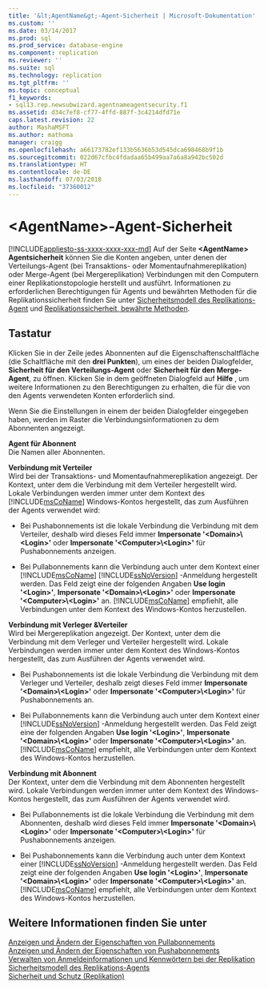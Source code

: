 ```yaml
---
title: '&lt;AgentName&gt;-Agent-Sicherheit | Microsoft-Dokumentation'
ms.custom: ''
ms.date: 03/14/2017
ms.prod: sql
ms.prod_service: database-engine
ms.component: replication
ms.reviewer: ''
ms.suite: sql
ms.technology: replication
ms.tgt_pltfrm: ''
ms.topic: conceptual
f1_keywords:
- sql13.rep.newsubwizard.agentnameagentsecurity.f1
ms.assetid: d34c7ef8-cf77-4ffd-887f-3c4214dfd71e
caps.latest.revision: 22
author: MashaMSFT
ms.author: mathoma
manager: craigg
ms.openlocfilehash: a66173782ef133b5636b53d545dca698468b9f1b
ms.sourcegitcommit: 022d67cfbc4fdadaa65b499aa7a6a8a942bc502d
ms.translationtype: HT
ms.contentlocale: de-DE
ms.lasthandoff: 07/03/2018
ms.locfileid: "37360012"
---
```

# <a name="ltagentnamegt-agent-security"></a>&lt;AgentName&gt;-Agent-Sicherheit
[!INCLUDE[appliesto-ss-xxxx-xxxx-xxx-md](../../includes/appliesto-ss-xxxx-xxxx-xxx-md.md)]
  Auf der Seite **\<AgentName> Agentsicherheit** können Sie die Konten angeben, unter denen der Verteilungs-Agent (bei Transaktions- oder Momentaufnahmereplikation) oder Merge-Agent (bei Mergereplikation) Verbindungen mit den Computern einer Replikationstopologie herstellt und ausführt. Informationen zu erforderlichen Berechtigungen für Agents und bewährten Methoden für die Replikationssicherheit finden Sie unter [Sicherheitsmodell des Replikations-Agent](../../relational-databases/replication/security/replication-agent-security-model.md) und [Replikationssicherheit, bewährte Methoden](../../relational-databases/replication/security/replication-security-best-practices.md).  
  
## <a name="options"></a>Tastatur  
 Klicken Sie in der Zeile jedes Abonnenten auf die Eigenschaftenschaltfläche (die Schaltfläche mit den **drei Punkten**), um eines der beiden Dialogfelder, **Sicherheit für den Verteilungs-Agent** oder **Sicherheit für den Merge-Agent**, zu öffnen. Klicken Sie in dem geöffneten Dialogfeld auf **Hilfe** , um weitere Informationen zu den Berechtigungen zu erhalten, die für die von den Agents verwendeten Konten erforderlich sind.  
  
 Wenn Sie die Einstellungen in einem der beiden Dialogfelder eingegeben haben, werden im Raster die Verbindungsinformationen zu dem Abonnenten angezeigt.  
  
 **Agent für Abonnent**  
 Die Namen aller Abonnenten.  
  
 **Verbindung mit Verteiler**  
 Wird bei der Transaktions- und Momentaufnahmereplikation angezeigt. Der Kontext, unter dem die Verbindung mit dem Verteiler hergestellt wird. Lokale Verbindungen werden immer unter dem Kontext des [!INCLUDE[msCoName](../../includes/msconame-md.md)] Windows-Kontos hergestellt, das zum Ausführen der Agents verwendet wird:  
  
-   Bei Pushabonnements ist die lokale Verbindung die Verbindung mit dem Verteiler, deshalb wird dieses Feld immer **Impersonate '\<Domain>\\<Login\>'** oder **Impersonate '\<Computer>\\<Login\>'** für Pushabonnements anzeigen.  
  
-   Bei Pullabonnements kann die Verbindung auch unter dem Kontext einer [!INCLUDE[msCoName](../../includes/msconame-md.md)] [!INCLUDE[ssNoVersion](../../includes/ssnoversion-md.md)] -Anmeldung hergestellt werden. Das Feld zeigt eine der folgenden Angaben **Use login '\<Login>'**, **Impersonate '\<Domain>\\<Login\>'** oder **Impersonate '\<Computer>\\<Login\>'** an. [!INCLUDE[msCoName](../../includes/msconame-md.md)] empfiehlt, alle Verbindungen unter dem Kontext des Windows-Kontos herzustellen.  
  
 **Verbindung mit Verleger &Verteiler**  
 Wird bei Mergereplikation angezeigt. Der Kontext, unter dem die Verbindung mit dem Verleger und Verteiler hergestellt wird. Lokale Verbindungen werden immer unter dem Kontext des Windows-Kontos hergestellt, das zum Ausführen der Agents verwendet wird.  
  
-   Bei Pushabonnements ist die lokale Verbindung die Verbindung mit dem Verleger und Verteiler, deshalb zeigt dieses Feld immer **Impersonate '\<Domain>\\<Login\>'** oder **Impersonate '\<Computer>\\<Login\>'** für Pushabonnements an.  
  
-   Bei Pullabonnements kann die Verbindung auch unter dem Kontext einer [!INCLUDE[ssNoVersion](../../includes/ssnoversion-md.md)] -Anmeldung hergestellt werden. Das Feld zeigt eine der folgenden Angaben **Use login '\<Login>'**, **Impersonate '\<Domain>\\<Login\>'** oder **Impersonate '\<Computer>\\<Login\>'** an. [!INCLUDE[msCoName](../../includes/msconame-md.md)] empfiehlt, alle Verbindungen unter dem Kontext des Windows-Kontos herzustellen.  
  
 **Verbindung mit Abonnent**  
 Der Kontext, unter dem die Verbindung mit dem Abonnenten hergestellt wird. Lokale Verbindungen werden immer unter dem Kontext des Windows-Kontos hergestellt, das zum Ausführen der Agents verwendet wird.  
  
-   Bei Pullabonnements ist die lokale Verbindung die Verbindung mit dem Abonnenten, deshalb wird dieses Feld immer **Impersonate '\<Domain>\\<Login\>'** oder **Impersonate '\<Computer>\\<Login\>'** für Pushabonnements anzeigen.  
  
-   Bei Pushabonnements kann die Verbindung auch unter dem Kontext einer [!INCLUDE[ssNoVersion](../../includes/ssnoversion-md.md)] -Anmeldung hergestellt werden. Das Feld zeigt eine der folgenden Angaben **Use login '\<Login>'**, **Impersonate '\<Domain>\\<Login\>'** oder **Impersonate '\<Computer>\\<Login\>'** an. [!INCLUDE[msCoName](../../includes/msconame-md.md)] empfiehlt, alle Verbindungen unter dem Kontext des Windows-Kontos herzustellen.  
  
## <a name="see-also"></a>Weitere Informationen finden Sie unter  
 [Anzeigen und Ändern der Eigenschaften von Pullabonnements](../../relational-databases/replication/view-and-modify-pull-subscription-properties.md)   
 [Anzeigen und Ändern der Eigenschaften von Pushabonnements](../../relational-databases/replication/view-and-modify-push-subscription-properties.md)   
 [Verwalten von Anmeldeinformationen und Kennwörtern bei der Replikation](../../relational-databases/replication/security/manage-logins-and-passwords-in-replication.md)   
 [Sicherheitsmodell des Replikations-Agents](../../relational-databases/replication/security/replication-agent-security-model.md)   
 [Sicherheit und Schutz &#40;Replikation&#41;](../../relational-databases/replication/security/security-and-protection-replication.md)  
  
  
